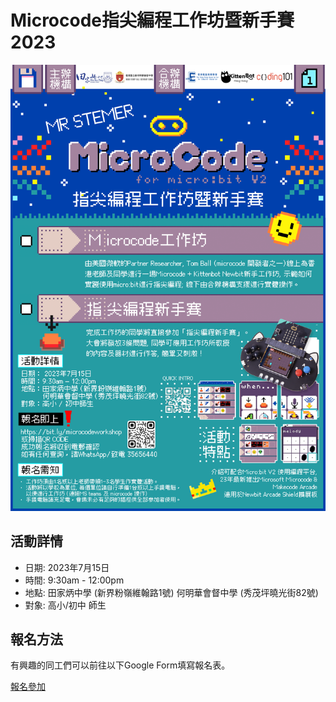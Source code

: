 # Microcode指尖編程工作坊暨新手賽2023

![](./poster.png)

## 活動詳情

- 日期: 2023年7月15日
- 時間: 9:30am - 12:00pm
- 地點: 田家炳中學 (新界粉嶺維翰路1號)
        何明華會督中學 (秀茂坪曉光街82號)
- 對象: 高小/初中 師生

## 報名方法

有興趣的同工們可以前往以下Google Form填寫報名表。

[報名參加](https://bit.ly/microcodeworkshop)